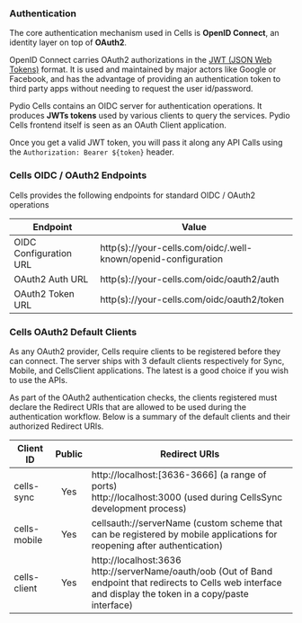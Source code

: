 ### Authentication

The core authentication mechanism used in Cells is **OpenID Connect**, an identity layer on top of **OAuth2**.

OpenID Connect carries OAuth2 authorizations in the [JWT (JSON Web Tokens)](https://jwt.io/) format. It is used and maintained by major actors like Google or Facebook, and has the advantage of providing an authentication token to third party apps without needing to request the user id/password.

Pydio Cells contains an OIDC server for authentication operations. It produces **JWTs tokens** used by various clients to query the services. Pydio Cells frontend itself is seen as an OAuth Client application.

Once you get a valid JWT token, you will pass it along any API Calls using the `Authorization: Bearer ${token}` header.

### Cells OIDC / OAuth2 Endpoints

Cells provides the following endpoints for standard OIDC / OAuth2 operations

| Endpoint               | Value                                                            |
| ---------------------- | ---------------------------------------------------------------- |
| OIDC Configuration URL | http(s)://your-cells.com/oidc/.well-known/openid-configuration |
| OAuth2 Auth URL        | http(s)://your-cells.com/oidc/oauth2/auth                    |
| OAuth2 Token URL       | http(s)://your-cells.com/oidc/oauth2/token                   |


### Cells OAuth2 Default Clients

As any OAuth2 provider, Cells require clients to be registered before they can connect. The server ships with 3 default clients respectively for Sync, Mobile, and CellsClient applications. The latest is a good choice if you wish to use the APIs.

As part of the OAuth2 authentication checks, the clients registered must declare the Redirect URIs that are allowed to be used during the authentication workflow. Below is a summary of the default clients and their authorized Redirect URIs.

| Client ID    | Public | Redirect URIs |
| ------------ | :----: | --------------|
| cells-sync   |  Yes   | http://localhost:[3636-3666] (a range of ports)<br />http://localhost:3000 (used during CellsSync development process) |
| cells-mobile |  Yes   | cellsauth://serverName (custom scheme that can be registered by mobile applications for reopening after authentication) |
| cells-client |  Yes   | http://localhost:3636<br/>http://serverName/oauth/oob (Out of Band endpoint that redirects to Cells web interface and display the token in a copy/paste interface) |
